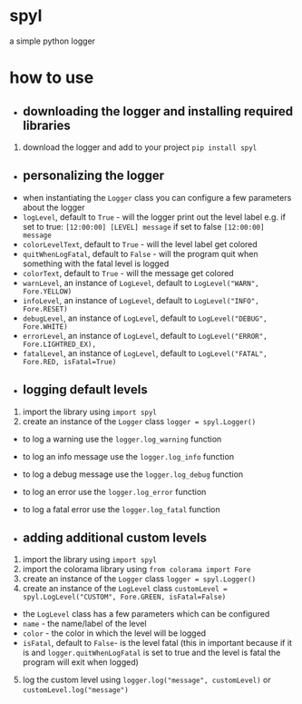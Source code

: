 # spyl
a simple python logger

# how to use

* ## downloading the logger and installing required libraries

1. download the logger and add to your project `pip install spyl`
* ## personalizing the logger
* when instantiating the `Logger` class you can configure a few parameters about the logger
* `logLevel`, default to `True` - will the logger print out the level label e.g. if set to true: `[12:00:00] [LEVEL] message` if set to false `[12:00:00] message`
* `colorLevelText`, default to `True` - will the level label get colored
* `quitWhenLogFatal`, default to `False` - will the program quit when something with the fatal level is logged
* `colorText`, default to `True` - will the message get colored
* `warnLevel`, an instance of `LogLevel`, default to `LogLevel("WARN", Fore.YELLOW)`
* `infoLevel`, an instance of `LogLevel`, default to `LogLevel("INFO", Fore.RESET)`
* `debugLevel`, an instance of `LogLevel`, default to `LogLevel("DEBUG", Fore.WHITE)`
* `errorLevel`, an instance of `LogLevel`, default to `LogLevel("ERROR", Fore.LIGHTRED_EX),`
* `fatalLevel`, an instance of `LogLevel`, default to `LogLevel("FATAL", Fore.RED, isFatal=True)`
* ## logging default levels

1. import the library using `import spyl`
2. create an instance of the `Logger` class `logger = spyl.Logger()`

* to log a warning use the `logger.log_warning` function
* to log an info message use the `logger.log_info` function
* to log a debug message use the `logger.log_debug` function
* to log an error use the `logger.log_error` function
* to log a fatal error use the `logger.log_fatal` function

* ## adding additional custom levels

1. import the library using `import spyl`
2. import the colorama library using `from colorama import Fore`
3. create an instance of the `Logger` class `logger = spyl.Logger()`
4. create an instance of the `LogLevel` class `customLevel = spyl.LogLevel("CUSTOM", Fore.GREEN, isFatal=False)`
* the `LogLevel` class has a few parameters which can be configured
* `name` - the name/label of the level
* `color` - the color in which the level will be logged
* `isFatal`, default to `False`- is the level fatal (this in important because if it is and `logger.quitWhenLogFatal` is set to true and the level is fatal the program will exit when logged) 
5. log the custom level using `logger.log("message", customLevel)` or `customLevel.log("message")`
